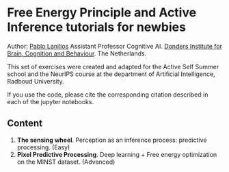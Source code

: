 # Free Energy Principle and Active Inference tutorials for newbies

Author: [Pablo Lanillos](https://www.ru.nl/english/people/lanillos-p/) Assistant Professor Cognitive AI. [Donders Institute for Brain, Cognition and Behaviour](https://www.ru.nl/donders/). The Netherlands.

This set of exercises were created and adapted for the Active Self Summer school and the NeurIPS course at the department of Artificial Intelligence, Radboud University.

If you use the code, please cite the corresponding citation described in each of the jupyter notebooks.

## Content
1. **The sensing wheel**. Perception as an inference process: predictive processing. (Easy)
2. **Pixel Predictive Processing**. Deep learning + Free energy optimization on the MINST dataset. (Advanced) 

